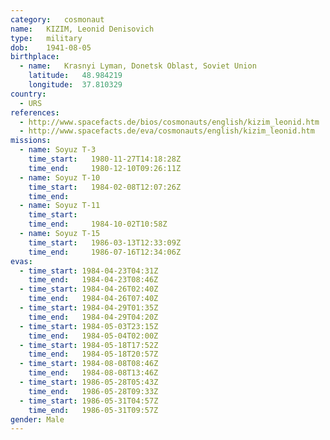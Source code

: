 ```yaml
---
category:	cosmonaut
name:	KIZIM, Leonid Denisovich 
type:	military
dob:	1941-08-05
birthplace:
  - name:	Krasnyi Lyman, Donetsk Oblast, Soviet Union
    latitude:	48.984219
    longitude:	37.810329
country:
  - URS
references:
  - http://www.spacefacts.de/bios/cosmonauts/english/kizim_leonid.htm
  - http://www.spacefacts.de/eva/cosmonauts/english/kizim_leonid.htm
missions:
  - name: Soyuz T-3
    time_start:   1980-11-27T14:18:28Z
    time_end:     1980-12-10T09:26:11Z
  - name: Soyuz T-10
    time_start:   1984-02-08T12:07:26Z
    time_end:     
  - name: Soyuz T-11
    time_start:   
    time_end:     1984-10-02T10:58Z
  - name: Soyuz T-15
    time_start:   1986-03-13T12:33:09Z
    time_end:     1986-07-16T12:34:06Z
evas:
  - time_start: 1984-04-23T04:31Z
    time_end:   1984-04-23T08:46Z
  - time_start: 1984-04-26T02:40Z
    time_end:   1984-04-26T07:40Z
  - time_start: 1984-04-29T01:35Z
    time_end:   1984-04-29T04:20Z
  - time_start: 1984-05-03T23:15Z
    time_end:   1984-05-04T02:00Z
  - time_start: 1984-05-18T17:52Z
    time_end:   1984-05-18T20:57Z
  - time_start: 1984-08-08T08:46Z
    time_end:   1984-08-08T13:46Z
  - time_start: 1986-05-28T05:43Z
    time_end:   1986-05-28T09:33Z
  - time_start: 1986-05-31T04:57Z
    time_end:   1986-05-31T09:57Z
gender:	Male
---
```

